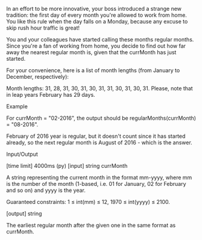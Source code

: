 In an effort to be more innovative, your boss introduced a strange new tradition: the first day of every month you're allowed to work from home. You like this rule when the day falls on a Monday, because any excuse to skip rush hour traffic is great!

You and your colleagues have started calling these months regular months. Since you're a fan of working from home, you decide to find out how far away the nearest regular month is, given that the currMonth has just started.

For your convenience, here is a list of month lengths (from January to December, respectively):

Month lengths: 31, 28, 31, 30, 31, 30, 31, 31, 30, 31, 30, 31.
Please, note that in leap years February has 29 days.

Example

For currMonth = "02-2016", the output should be
regularMonths(currMonth) = "08-2016".

February of 2016 year is regular, but it doesn't count since it has started already, so the next regular month is August of 2016 - which is the answer.

Input/Output

[time limit] 4000ms (py)
[input] string currMonth

A string representing the current month in the format mm-yyyy, where mm is the number of the month (1-based, i.e. 01 for January, 02 for February and so on) and yyyy is the year.

Guaranteed constraints:
1 ≤ int(mm) ≤ 12,
1970 ≤ int(yyyy) ≤ 2100.

[output] string

The earliest regular month after the given one in the same format as currMonth.
